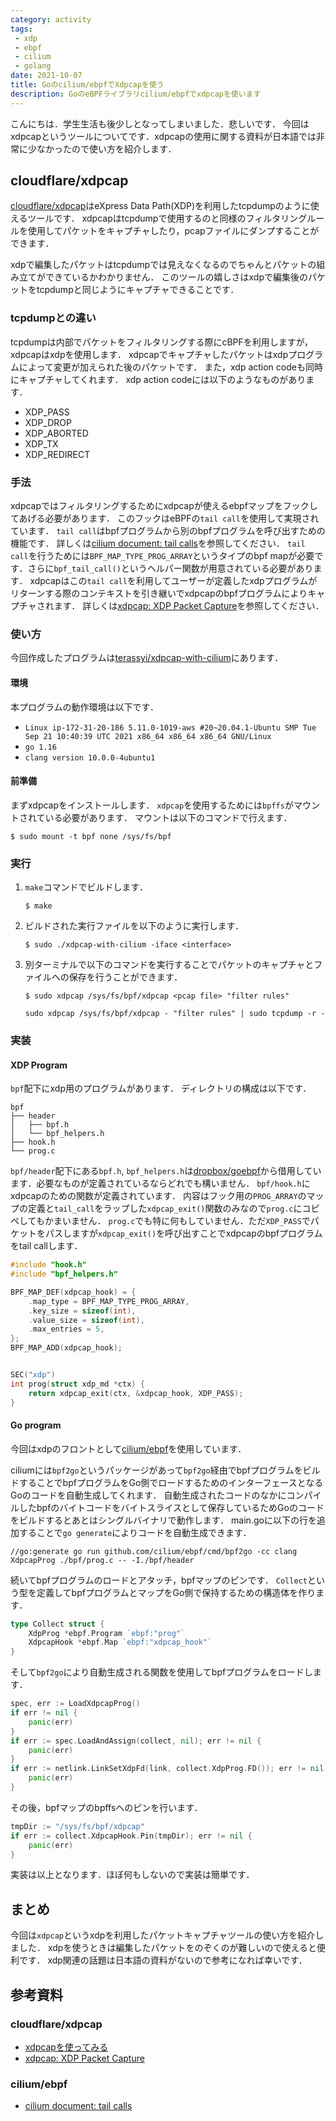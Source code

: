 ```yaml
---
category: activity
tags:
 - xdp
 - ebpf
 - cilium
 - golang
date: 2021-10-07
title: Goのcilium/ebpfでXdpcapを使う
description: GoのeBPFライブラリcilium/ebpfでxdpcapを使います
---
```


こんにちは．学生生活も後少しとなってしまいました．悲しいです．
今回はxdpcapというツールについてです．xdpcapの使用に関する資料が日本語では非常に少なかったので使い方を紹介します．

## cloudflare/xdpcap
[cloudflare/xdpcap](https://github.com/cloudflare/xdpcap)はeXpress Data Path(XDP)を利用したtcpdumpのように使えるツールです．
xdpcapはtcpdumpで使用するのと同様のフィルタリングルールを使用してパケットをキャプチャしたり，pcapファイルにダンプすることができます．

xdpで編集したパケットはtcpdumpでは見えなくなるのでちゃんとパケットの組み立てができているかわかりません．
このツールの嬉しさはxdpで編集後のパケットをtcpdumpと同じようにキャプチャできることです．


### tcpdumpとの違い
tcpdumpは内部でパケットをフィルタリングする際にcBPFを利用しますが，xdpcapはxdpを使用します．
xdpcapでキャプチャしたパケットはxdpプログラムによって変更が加えられた後のパケットです．
また，xdp action codeも同時にキャプチャしてくれます．
xdp action codeには以下のようなものがあります．
- XDP_PASS
- XDP_DROP
- XDP_ABORTED
- XDP_TX
- XDP_REDIRECT

### 手法
xdpcapではフィルタリングするためにxdpcapが使えるebpfマップをフックしてあげる必要があります．
このフックはeBPFの`tail call`を使用して実現されています．
`tail call`はbpfプログラムから別のbpfプログラムを呼び出すための機能です．
詳しくは[cilium document: tail calls](https://docs.cilium.io/en/stable/bpf/#tail-calls)を参照してください．
`tail call`を行うためには`BPF_MAP_TYPE_PROG_ARRAY`というタイプのbpf mapが必要です．さらに`bpf_tail_call()`というヘルパー関数が用意されている必要があります．
xdpcapはこの`tail call`を利用してユーザーが定義したxdpプログラムがリターンする際のコンテキストを引き継いでxdpcapのbpfプログラムによりキャプチャされます．
詳しくは[xdpcap: XDP Packet Capture](https://blog.cloudflare.com/xdpcap/)を参照してください．

### 使い方
今回作成したプログラムは[terassyi/xdpcap-with-cilium](https://github.com/terassyi/xdpcap-with-cilium)にあります．

#### 環境
本プログラムの動作環境は以下です．
- `Linux ip-172-31-20-186 5.11.0-1019-aws #20~20.04.1-Ubuntu SMP Tue Sep 21 10:40:39 UTC 2021 x86_64 x86_64 x86_64 GNU/Linux`
- `go 1.16`
- `clang version 10.0.0-4ubuntu1`

#### 前準備
まずxdpcapをインストールします．
`xdpcap`を使用するためには`bpffs`がマウントされている必要があります．
マウントは以下のコマンドで行えます．
```shell
$ sudo mount -t bpf none /sys/fs/bpf
```

### 実行
1. `make`コマンドでビルドします．
	```shell
	$ make
	```
2. ビルドされた実行ファイルを以下のように実行します．
	```shell
	$ sudo ./xdpcap-with-cilium -iface <interface>
	```
3. 別ターミナルで以下のコマンドを実行することでパケットのキャプチャとファイルへの保存を行うことができます．
	```shell
	$ sudo xdpcap /sys/fs/bpf/xdpcap <pcap file> "filter rules"
	```
	```shell
	sudo xdpcap /sys/fs/bpf/xdpcap - "filter rules" | sudo tcpdump -r -
	```

### 実装

#### XDP Program

`bpf`配下にxdp用のプログラムがあります．
ディレクトリの構成は以下です．
```
bpf
├── header
│   ├── bpf.h
│   └── bpf_helpers.h
├── hook.h
└── prog.c
```
`bpf/header`配下にある`bpf.h`, `bpf_helpers.h`は[dropbox/goebpf](https://github.com/dropbox/goebpf)から借用しています．必要なものが定義されているならどれでも構いません．
`bpf/hook.h`にxdpcapのための関数が定義されています．
内容はフック用の`PROG_ARRAY`のマップの定義と`tail_call`をラップした`xdpcap_exit()`関数のみなので`prog.c`にコピペしてもかまいません．
`prog.c`でも特に何もしていません．ただ`XDP_PASS`でパケットをパスしますが`xdpcap_exit()`を呼び出すことでxdpcapのbpfプログラムをtail callします．
```c
#include "hook.h"
#include "bpf_helpers.h"

BPF_MAP_DEF(xdpcap_hook) = {
	.map_type = BPF_MAP_TYPE_PROG_ARRAY,
	.key_size = sizeof(int),
	.value_size = sizeof(int),
	.max_entries = 5,
};
BPF_MAP_ADD(xdpcap_hook);


SEC("xdp")
int prog(struct xdp_md *ctx) {
	return xdpcap_exit(ctx, &xdpcap_hook, XDP_PASS);
}
```

#### Go program
今回はxdpのフロントとして[cilium/ebpf](https://github.com/cilium/ebpf)を使用しています．

ciliumには`bpf2go`というパッケージがあって`bpf2go`経由でbpfプログラムをビルドすることでbpfプログラムをGo側でロードするためのインターフェースとなるGoのコードを自動生成してくれます．
自動生成されたコードのなかにコンパイルしたbpfのバイトコードをバイトスライスとして保存しているためGoのコードをビルドするとあとはシングルバイナリで動作します．
main.goに以下の行を追加することで`go generate`によりコードを自動生成できます．
```
//go:generate go run github.com/cilium/ebpf/cmd/bpf2go -cc clang XdpcapProg ./bpf/prog.c -- -I./bpf/header
```

続いてbpfプログラムのロードとアタッチ，bpfマップのピンです．
`Collect`という型を定義してbpfプログラムとマップをGo側で保持するための構造体を作ります．
```go
type Collect struct {
	XdpProg *ebpf.Program `ebpf:"prog"`
	XdpcapHook *ebpf.Map `ebpf:"xdpcap_hook"`
}
```
そして`bpf2go`により自動生成される関数を使用してbpfプログラムをロードします．
```go
spec, err := LoadXdpcapProg()
if err != nil {
	panic(err)
}
if err := spec.LoadAndAssign(collect, nil); err != nil {
	panic(err)
}
if err := netlink.LinkSetXdpFd(link, collect.XdpProg.FD()); err != nil {
	panic(err)
}
```
その後，bpfマップのbpffsへのピンを行います．
```go
tmpDir := "/sys/fs/bpf/xdpcap"
if err := collect.XdpcapHook.Pin(tmpDir); err != nil {
	panic(err)
}
```

実装は以上となります．ほぼ何もしないので実装は簡単です．

## まとめ
今回は`xdpcap`というxdpを利用したパケットキャプチャツールの使い方を紹介しました．
xdpを使うときは編集したパケットをのぞくのが難しいので使えると便利です．
xdp関連の話題は日本語の資料がないので参考になれば幸いです．


## 参考資料　

### cloudflare/xdpcap
- [xdpcapを使ってみる](https://blog.masu-mi.me/post/2021/01/29/try-to-use-xdpcap/)
- [xdpcap: XDP Packet Capture](https://blog.cloudflare.com/xdpcap/)

### cilium/ebpf
- [cilium document: tail calls](https://docs.cilium.io/en/stable/bpf/#tail-calls)
